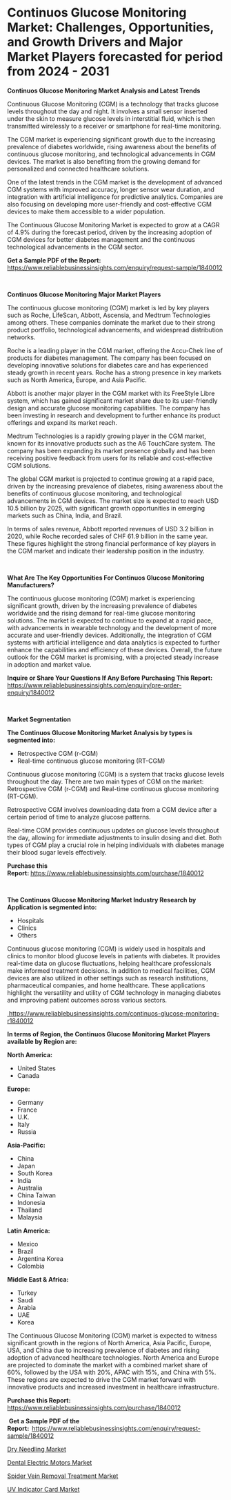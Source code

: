 <p><h1>Continuos Glucose Monitoring Market: Challenges, Opportunities, and Growth Drivers and Major Market Players forecasted for period from 2024 - 2031</h1></p><p><strong>Continuos Glucose Monitoring Market Analysis and Latest Trends</strong></p>
<p><p>Continuous Glucose Monitoring (CGM) is a technology that tracks glucose levels throughout the day and night. It involves a small sensor inserted under the skin to measure glucose levels in interstitial fluid, which is then transmitted wirelessly to a receiver or smartphone for real-time monitoring.</p><p>The CGM market is experiencing significant growth due to the increasing prevalence of diabetes worldwide, rising awareness about the benefits of continuous glucose monitoring, and technological advancements in CGM devices. The market is also benefiting from the growing demand for personalized and connected healthcare solutions.</p><p>One of the latest trends in the CGM market is the development of advanced CGM systems with improved accuracy, longer sensor wear duration, and integration with artificial intelligence for predictive analytics. Companies are also focusing on developing more user-friendly and cost-effective CGM devices to make them accessible to a wider population.</p><p>The Continuous Glucose Monitoring Market is expected to grow at a CAGR of 4.9% during the forecast period, driven by the increasing adoption of CGM devices for better diabetes management and the continuous technological advancements in the CGM sector.</p></p>
<p><strong>Get a Sample PDF of the Report:&nbsp;</strong> <a href="https://www.reliablebusinessinsights.com/enquiry/request-sample/1840012">https://www.reliablebusinessinsights.com/enquiry/request-sample/1840012</a></p>
<p>&nbsp;</p>
<p><strong>Continuos Glucose Monitoring Major Market Players</strong></p>
<p><p>The continuous glucose monitoring (CGM) market is led by key players such as Roche, LifeScan, Abbott, Ascensia, and Medtrum Technologies among others. These companies dominate the market due to their strong product portfolio, technological advancements, and widespread distribution networks.</p><p>Roche is a leading player in the CGM market, offering the Accu-Chek line of products for diabetes management. The company has been focused on developing innovative solutions for diabetes care and has experienced steady growth in recent years. Roche has a strong presence in key markets such as North America, Europe, and Asia Pacific.</p><p>Abbott is another major player in the CGM market with its FreeStyle Libre system, which has gained significant market share due to its user-friendly design and accurate glucose monitoring capabilities. The company has been investing in research and development to further enhance its product offerings and expand its market reach.</p><p>Medtrum Technologies is a rapidly growing player in the CGM market, known for its innovative products such as the A6 TouchCare system. The company has been expanding its market presence globally and has been receiving positive feedback from users for its reliable and cost-effective CGM solutions.</p><p>The global CGM market is projected to continue growing at a rapid pace, driven by the increasing prevalence of diabetes, rising awareness about the benefits of continuous glucose monitoring, and technological advancements in CGM devices. The market size is expected to reach USD 10.5 billion by 2025, with significant growth opportunities in emerging markets such as China, India, and Brazil.</p><p>In terms of sales revenue, Abbott reported revenues of USD 3.2 billion in 2020, while Roche recorded sales of CHF 61.9 billion in the same year. These figures highlight the strong financial performance of key players in the CGM market and indicate their leadership position in the industry.</p></p>
<p>&nbsp;</p>
<p><strong>What Are The Key Opportunities For Continuos Glucose Monitoring Manufacturers?</strong></p>
<p><p>The continuous glucose monitoring (CGM) market is experiencing significant growth, driven by the increasing prevalence of diabetes worldwide and the rising demand for real-time glucose monitoring solutions. The market is expected to continue to expand at a rapid pace, with advancements in wearable technology and the development of more accurate and user-friendly devices. Additionally, the integration of CGM systems with artificial intelligence and data analytics is expected to further enhance the capabilities and efficiency of these devices. Overall, the future outlook for the CGM market is promising, with a projected steady increase in adoption and market value.</p></p>
<p><strong>Inquire or Share Your Questions If Any Before Purchasing This Report:</strong> <a href="https://www.reliablebusinessinsights.com/enquiry/pre-order-enquiry/1840012">https://www.reliablebusinessinsights.com/enquiry/pre-order-enquiry/1840012</a></p>
<p>&nbsp;</p>
<p><strong>Market Segmentation</strong></p>
<p><strong>The Continuos Glucose Monitoring Market Analysis by types is segmented into:</strong></p>
<p><ul><li>Retrospective CGM (r-CGM)</li><li>Real-time continuous glucose monitoring (RT-CGM)</li></ul></p>
<p><p>Continuous glucose monitoring (CGM) is a system that tracks glucose levels throughout the day. There are two main types of CGM on the market: Retrospective CGM (r-CGM) and Real-time continuous glucose monitoring (RT-CGM). </p><p>Retrospective CGM involves downloading data from a CGM device after a certain period of time to analyze glucose patterns. </p><p>Real-time CGM provides continuous updates on glucose levels throughout the day, allowing for immediate adjustments to insulin dosing and diet. Both types of CGM play a crucial role in helping individuals with diabetes manage their blood sugar levels effectively.</p></p>
<p><strong>Purchase this Report:&nbsp;</strong><a href="https://www.reliablebusinessinsights.com/purchase/1840012">https://www.reliablebusinessinsights.com/purchase/1840012</a></p>
<p>&nbsp;</p>
<p><strong>The Continuos Glucose Monitoring Market Industry Research by Application is segmented into:</strong></p>
<p><ul><li>Hospitals</li><li>Clinics</li><li>Others</li></ul></p>
<p><p>Continuous glucose monitoring (CGM) is widely used in hospitals and clinics to monitor blood glucose levels in patients with diabetes. It provides real-time data on glucose fluctuations, helping healthcare professionals make informed treatment decisions. In addition to medical facilities, CGM devices are also utilized in other settings such as research institutions, pharmaceutical companies, and home healthcare. These applications highlight the versatility and utility of CGM technology in managing diabetes and improving patient outcomes across various sectors.</p></p>
<p><a href="https://www.reliablebusinessinsights.com/continuos-glucose-monitoring-r1840012">&nbsp;https://www.reliablebusinessinsights.com/continuos-glucose-monitoring-r1840012</a></p>
<p><strong>In terms of Region, the Continuos Glucose Monitoring Market Players available by Region are:</strong></p>
<p>
    <p> <strong> North America: </strong>
        <ul>
            <li>United States</li>
            <li>Canada</li>
        </ul>
        </p> 
    <p> <strong> Europe: </strong>
        <ul>
            <li>Germany</li>
            <li>France</li>
            <li>U.K.</li>
            <li>Italy</li>
            <li>Russia</li>
        </ul>
        </p> 
    <p> <strong> Asia-Pacific: </strong>
        <ul>
            <li>China</li>
            <li>Japan</li>
            <li>South Korea</li>
            <li>India</li>
            <li>Australia</li>
            <li>China Taiwan</li>
            <li>Indonesia</li>
            <li>Thailand</li>
            <li>Malaysia</li>
        </ul>
        </p> 
    <p> <strong> Latin America: </strong>
        <ul>
            <li>Mexico</li>
            <li>Brazil</li>
            <li>Argentina Korea</li>
            <li>Colombia</li>
        </ul>
        </p> 
    <p> <strong> Middle East & Africa: </strong>
        <ul>
            <li>Turkey</li>
            <li>Saudi</li>
            <li>Arabia</li>
            <li>UAE</li>
            <li>Korea</li>
        </ul>
    </p>
    </p>
<p><p>The Continuous Glucose Monitoring (CGM) market is expected to witness significant growth in the regions of North America, Asia Pacific, Europe, USA, and China due to increasing prevalence of diabetes and rising adoption of advanced healthcare technologies. North America and Europe are projected to dominate the market with a combined market share of 60%, followed by the USA with 20%, APAC with 15%, and China with 5%. These regions are expected to drive the CGM market forward with innovative products and increased investment in healthcare infrastructure.</p></p>
<p><strong>Purchase this Report: </strong><a href="https://www.reliablebusinessinsights.com/purchase/1840012">https://www.reliablebusinessinsights.com/purchase/1840012</a></p>
<p>&nbsp;<strong>Get a Sample PDF of the Report:&nbsp;&nbsp;</strong><a href="https://www.reliablebusinessinsights.com/enquiry/request-sample/1840012">https://www.reliablebusinessinsights.com/enquiry/request-sample/1840012</a></p>
<p><strong></strong></p>
<p><p><a href="https://github.com/mandarincruisesvn/Market-Research-Report-List-1/blob/main/dry-needling-market.md">Dry Needling Market</a></p><p><a href="https://github.com/JosephWillisbXXgf/Market-Research-Report-List-1/blob/main/dental-electric-motors-market.md">Dental Electric Motors Market</a></p><p><a href="https://github.com/julian6Skinner/Market-Research-Report-List-1/blob/main/spider-vein-removal-treatment-market.md">Spider Vein Removal Treatment Market</a></p><p><a href="https://github.com/jakobeblake56/Market-Research-Report-List-1/blob/main/uv-indicator-card-market.md">UV Indicator Card Market</a></p></p>